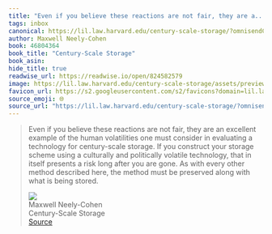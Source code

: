 ```yaml
---
title: "Even if you believe these reactions are not fair, they are a..."
tags: inbox
canonical: https://lil.law.harvard.edu/century-scale-storage/?omnisendContactID=6745317153560176864bc41d&utm_campaign=campaign%3A+More+strategy.+%28675af27608aca308c98480af%29&utm_medium=email&utm_source=omnisend
author: Maxwell Neely-Cohen
book: 46804364
book_title: "Century-Scale Storage"
book_asin: 
hide_title: true
readwise_url: https://readwise.io/open/824582579
image: https://lil.law.harvard.edu/century-scale-storage/assets/preview.png
favicon_url: https://s2.googleusercontent.com/s2/favicons?domain=lil.law.harvard.edu
source_emoji: 🌐
source_url: "https://lil.law.harvard.edu/century-scale-storage/?omnisendContactID=6745317153560176864bc41d&utm_campaign=campaign%3A+More+strategy.+%28675af27608aca308c98480af%29&utm_medium=email&utm_source=omnisend#:~:text=Even%20if%20you,is%20being%20stored."
---
```


> Even if you believe these reactions are not fair, they are an excellent example of the human volatilities one must consider in evaluating a technology for century-scale storage. If you construct your storage scheme using a culturally and politically volatile technology, that in itself presents a risk long after you are gone. As with every other method described here, the method must be preserved along with what is being stored.
> <div class="quoteback-footer"><div class="quoteback-avatar"><img class="mini-favicon" src="https://s2.googleusercontent.com/s2/favicons?domain=lil.law.harvard.edu"></div><div class="quoteback-metadata"><div class="metadata-inner"><span style="display:none">FROM:</span><div aria-label="Maxwell Neely-Cohen" class="quoteback-author"> Maxwell Neely-Cohen</div><div aria-label="Century-Scale Storage" class="quoteback-title"> Century-Scale Storage</div></div></div><div class="quoteback-backlink"><a target="_blank" aria-label="go to the full text of this quotation" rel="noopener" href="https://lil.law.harvard.edu/century-scale-storage/?omnisendContactID=6745317153560176864bc41d&utm_campaign=campaign%3A+More+strategy.+%28675af27608aca308c98480af%29&utm_medium=email&utm_source=omnisend#:~:text=Even%20if%20you,is%20being%20stored." class="quoteback-arrow"> Source</a></div></div>